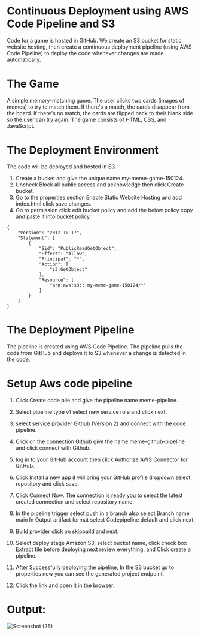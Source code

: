 
# Continuous Deployment using AWS Code Pipeline and S3

Code for a game is hosted in GitHub. We create an S3 bucket for static website hosting, then create a continuous deployment pipeline (using AWS Code Pipeline) to deploy the code whenever changes are made automatically.

# The Game
A simple memory-matching game. The user clicks two cards (images of memes) to try to match them. If there's a match, the cards disappear from the board. If there's no match, the cards are flipped back to their blank side so the user can try again.
The game consists of HTML, CSS, and JavaScript.

# The Deployment Environment
The code will be deployed and hosted in S3.
1. Create a bucket and give the unique name my-meme-game-150124.
2. Uncheck Block all public access and acknowledge then click Create bucket.
3. Go to the properties section Enable Static Website Hosting and add index.html click save changes.
4. Go to permission click edit bucket policy and add the below policy copy and paste it into bucket policy.
```
{
    "Version": "2012-10-17",
    "Statement": [
    	{
        	"Sid": "PublicReadGetObject",
        	"Effect": "Allow",
        	"Principal": "*",
        	"Action": [
            	"s3:GetObject"
        	],
        	"Resource": [
                "arn:aws:s3:::my-meme-game-150124/*"
        	]
    	}
    ]
}
``` 

# The Deployment Pipeline
The pipeline is created using AWS Code Pipeline. The pipeline pulls the code from GitHub and deploys it to S3 whenever a change is detected in the code.

# Setup Aws code pipeline
1. Click Create code pile and give the pipeline name meme-pipeline.
2. Select pipeline type v1 select new service role and click next.

3. select service provider Github (Version 2) and connect with the code pipeline.

4. Click on the connection Github give the name meme-github-pipeline and click connect with Github.

5. log in to your GitHub account then click Authorize AWS Connector for
GitHub.

6. Click Install a new app it will bring your GitHub profile dropdown select repository and click save.

7. Click Connect Now. The connection is ready you to select the latest created connection and select repository name.

8. In the pipeline trigger select push in a branch also select Branch name main In Output artifact format select Codepipeline default and click next.

9. Build provider click on skipbuild and next.

10. Select deploy stage Amazon S3, select bucket name, click check box Extract file before deploying next review everything, and Click create a pipeline. 

11. After Successfully deploying the pipeline, In the S3 bucket go to properties now you can see the generated project endpoint.

12. Click the link and open it in the browser.

# Output:


![Screenshot (26)](https://github.com/dharmaraj257/AWS-codepipeline/assets/100831265/143dcaff-d2f8-4925-bd32-503c10d7f21b)


